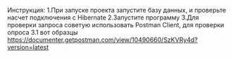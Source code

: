 Инструкция:
1.При запуске проекта запустите базу данных, и проверьте насчет подключения с Hibernate
2.Запустите программу
3.Для проверки запроса советую использовать Postman Client, для проверки опроса
 3.1 вот образцы https://documenter.getpostman.com/view/10490660/SzKVRy4d?version=latest
